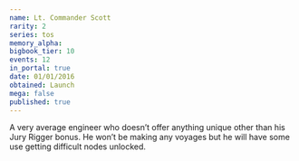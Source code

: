 ```yaml
---
name: Lt. Commander Scott
rarity: 2
series: tos
memory_alpha:
bigbook_tier: 10
events: 12
in_portal: true
date: 01/01/2016
obtained: Launch
mega: false
published: true
---
```


A very average engineer who doesn’t offer anything unique other than his Jury Rigger bonus. He won’t be making any voyages but he will have some use getting difficult nodes unlocked.
